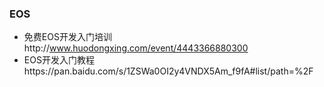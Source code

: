 ### EOS
* 免费EOS开发入门培训http://www.huodongxing.com/event/4443366880300
* EOS开发入门教程https://pan.baidu.com/s/1ZSWa0OI2y4VNDX5Am_f9fA#list/path=%2F
